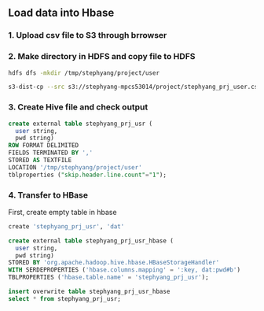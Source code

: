 ## Load data into Hbase

### 1. Upload csv file to S3 through brrowser

### 2. Make directory in HDFS and copy file to HDFS

```bash
hdfs dfs -mkdir /tmp/stephyang/project/user

s3-dist-cp --src s3://stephyang-mpcs53014/project/stephyang_prj_user.csv --dest /tmp/stephyang/project/user

```

### 3. Create Hive file and check output

```sql
create external table stephyang_prj_usr (
  user string,
  pwd string)
ROW FORMAT DELIMITED
FIELDS TERMINATED BY ','
STORED AS TEXTFILE
LOCATION '/tmp/stephyang/project/user'
tblproperties ("skip.header.line.count"="1");


```



### 4. Transfer to HBase

First, create empty table in hbase
```bash
create 'stephyang_prj_usr', 'dat'
```

```sql
create external table stephyang_prj_usr_hbase (
  user string,
  pwd string)
STORED BY 'org.apache.hadoop.hive.hbase.HBaseStorageHandler'
WITH SERDEPROPERTIES ('hbase.columns.mapping' = ':key, dat:pwd#b')
TBLPROPERTIES ('hbase.table.name' = 'stephyang_prj_usr');

insert overwrite table stephyang_prj_usr_hbase
select * from stephyang_prj_usr;


```

